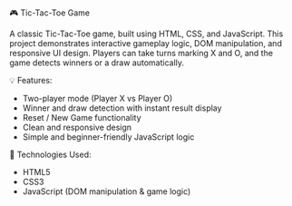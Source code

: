  🎮 Tic-Tac-Toe Game

A classic Tic-Tac-Toe game, built using HTML, CSS, and JavaScript. This project demonstrates interactive gameplay logic, DOM manipulation, and responsive UI design. 
Players can take turns marking X and O, and the game detects winners or a draw automatically.

💡 Features:

* Two-player mode (Player X vs Player O)
* Winner and draw detection with instant result display
* Reset / New Game functionality
* Clean and responsive design
* Simple and beginner-friendly JavaScript logic

🚀 Technologies Used:

* HTML5
* CSS3
* JavaScript (DOM manipulation & game logic)

